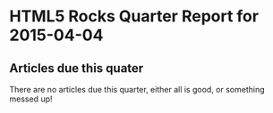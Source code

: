 HTML5 Rocks Quarter Report for 2015-04-04
=========================================

Articles due this quater
------------------------

There are no articles due this quarter, either all is good, or something messed up!

